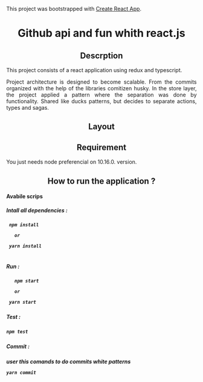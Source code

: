 This project was bootstrapped with [Create React App](https://github.com/facebook/create-react-app).


<h1 align="center"> Github api and fun whith react.js </h1>

<h2 align="center"> Descrption </h2>
<p align="justify"> This project consists of a react application using redux and typescript. </p>

<p align="justify"> Project architecture is designed to become scalable.
From the commits organized with the help of the libraries comitizen husky.
In the store layer, the project applied a pattern where the separation was done by functionality. Shared like ducks patterns, but decides to separate actions, types and sagas. </p>



<h2 align="center"> Layout </h2>



<h2 align="center"> Requirement </h2>

You  just needs node preferencial on 10.16.0. version.


<h2 align="center">How to run the application ? </h2>

<h4>Avabile scrips<h4>
 <h5>Intall all dependencies :<h5/>

``````
 npm install
   
   or
   
 yarn install
 
 ````````


<h5>Run : <h5/>


``````
   npm start
   
   or
   
 yarn start

````````

<h5>Test : <h5/>
  
  ````
  npm test
  
  ````
<h5>Commit : <h5/>
  user this comands to do commits white patterns
  
 ````
yarn commit
````

